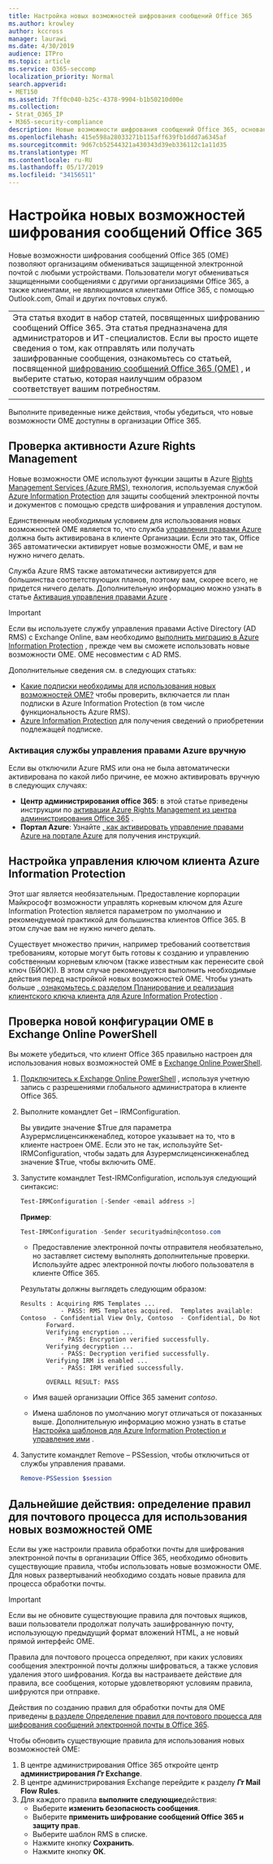 ```yaml
---
title: Настройка новых возможностей шифрования сообщений Office 365
ms.author: krowley
author: kccross
manager: laurawi
ms.date: 4/30/2019
audience: ITPro
ms.topic: article
ms.service: O365-seccomp
localization_priority: Normal
search.appverid:
- MET150
ms.assetid: 7ff0c040-b25c-4378-9904-b1b50210d00e
ms.collection:
- Strat_O365_IP
- M365-security-compliance
description: Новые возможности шифрования сообщений Office 365, основанные на Azure Information Protection, ваша организация может использовать защищенную электронную связь с пользователями внутри и за пределами Организации. Новые возможности OME работают с другими организациями Office 365, Outlook.com, Gmail и другими почтовыми службами.
ms.openlocfilehash: 415e598a28033271b115aff639fb1ddd7a6345af
ms.sourcegitcommit: 9d67cb52544321a430343d39eb336112c1a11d35
ms.translationtype: MT
ms.contentlocale: ru-RU
ms.lasthandoff: 05/17/2019
ms.locfileid: "34156511"
---
```

# <a name="set-up-new-office-365-message-encryption-capabilities"></a>Настройка новых возможностей шифрования сообщений Office 365

Новые возможности шифрования сообщений Office 365 (OME) позволяют организациям обмениваться защищенной электронной почтой с любыми устройствами. Пользователи могут обмениваться защищенными сообщениями с другими организациями Office 365, а также клиентами, не являющимися клиентами Office 365, с помощью Outlook.com, Gmail и других почтовых служб.

||
|:-----|
|Эта статья входит в набор статей, посвященных шифрованию сообщений Office 365. Эта статья предназначена для администраторов и ИТ-специалистов. Если вы просто ищете сведения о том, как отправлять или получать зашифрованные сообщения, ознакомьтесь со статьей, посвященной [шифрованию сообщений Office 365 (OME)](ome.md) , и выберите статью, которая наилучшим образом соответствует вашим потребностям. |
||

Выполните приведенные ниже действия, чтобы убедиться, что новые возможности OME доступны в организации Office 365.

## <a name="verify-that-azure-rights-management-is-active"></a>Проверка активности Azure Rights Management

Новые возможности OME используют функции защиты в Azure [Rights Management Services (Azure RMS)](https://docs.microsoft.com/en-us/azure/information-protection/what-is-information-protection), технология, используемая службой [Azure Information Protection](https://docs.microsoft.com/en-us/azure/information-protection/what-is-azure-rms) для защиты сообщений электронной почты и документов с помощью средств шифрования и управления доступом.

Единственным необходимым условием для использования новых возможностей OME является то, что служба [управления правами Azure](https://docs.microsoft.com/en-us/azure/information-protection/what-is-azure-rms) должна быть активирована в клиенте Организации. Если это так, Office 365 автоматически активирует новые возможности OME, и вам не нужно ничего делать.

Служба Azure RMS также автоматически активируется для большинства соответствующих планов, поэтому вам, скорее всего, не придется ничего делать. Дополнительную информацию можно узнать в статье [Активация управления правами Azure](https://docs.microsoft.com/en-gb/azure/information-protection/activate-service) .

>[!IMPORTANT]
>Если вы используете службу управления правами Active Directory (AD RMS) с Exchange Online, вам необходимо [выполнить миграцию в Azure Information Protection](https://docs.microsoft.com/en-us/azure/information-protection/migrate-from-ad-rms-to-azure-rms) , прежде чем вы сможете использовать новые возможности OME. OME несовместим с AD RMS.  

Дополнительные сведения см. в следующих статьях:

- [Какие подписки необходимы для использования новых возможностей OME?](ome-faq.md#what-subscriptions-do-i-need-to-use-the-new-ome-capabilities) чтобы проверить, включается ли план подписки в Azure Information Protection (в том числе функциональность Azure RMS).
- [Azure Information Protection](https://azure.microsoft.com/en-us/services/information-protection/) для получения сведений о приобретении подлежащей подписке.  

### <a name="manually-activating-azure-rights-management"></a>Активация службы управления правами Azure вручную

Если вы отключили Azure RMS или она не была автоматически активирована по какой либо причине, ее можно активировать вручную в следующих случаях:

- **Центр администрирования office 365**: в этой статье приведены инструкции по [активации Azure Rights Management из центра администрирования Office 365](https://docs.microsoft.com/en-us/azure/information-protection/activate-office365) .
- **Портал Azure**: Узнайте [, как активировать управление правами Azure на портале Azure](https://docs.microsoft.com/en-gb/azure/information-protection/activate-azure) для получения инструкций.

## <a name="configure-management-of-your-azure-information-protection-tenant-key"></a>Настройка управления ключом клиента Azure Information Protection

Этот шаг является необязательным. Предоставление корпорации Майкрософт возможности управлять корневым ключом для Azure Information Protection является параметром по умолчанию и рекомендуемой практикой для большинства клиентов Office 365. В этом случае вам не нужно ничего делать.

Существует множество причин, например требований соответствия требованиям, которые могут быть готовы к созданию и управлению собственным корневым ключом (также известным как перенесите свой ключ (БЙОК)). В этом случае рекомендуется выполнить необходимые действия перед настройкой новых возможностей OME. Чтобы узнать больше [, ознакомьтесь с разделом Планирование и реализация клиентского ключа клиента для Azure Information Protection](https://docs.microsoft.com/information-protection/plan-design/plan-implement-tenant-key) .

## <a name="verify-new-ome-configuration-in-exchange-online-powershell"></a>Проверка новой конфигурации OME в Exchange Online PowerShell

Вы можете убедиться, что клиент Office 365 правильно настроен для использования новых возможностей OME в [Exchange Online PowerShell](https://docs.microsoft.com/en-us/powershell/exchange/exchange-online/exchange-online-powershell?view=exchange-ps).
  
1. [Подключитесь к Exchange Online PowerShell](https://docs.microsoft.com/en-us/powershell/exchange/exchange-online/connect-to-exchange-online-powershell/connect-to-exchange-online-powershell) , используя учетную запись с разрешениями глобального администратора в клиенте Office 365.

2. Выполните командлет Get – IRMConfiguration.

     Вы увидите значение $True для параметра Азурермслиценсинженаблед, которое указывает на то, что в клиенте настроен OME. Если это не так, используйте Set-IRMConfiguration, чтобы задать для Азурермслиценсинженаблед значение $True, чтобы включить OME.

3. Запустите командлет Test-IRMConfiguration, используя следующий синтаксис:

     ```powershell
     Test-IRMConfiguration [-Sender <email address >]
     ```  

   **Пример**:

     ```powershell
     Test-IRMConfiguration -Sender securityadmin@contoso.com
     ```

     - Предоставление электронной почты отправителя необязательно, но заставляет систему выполнять дополнительные проверки. Используйте адрес электронной почты любого пользователя в клиенте Office 365.

     Результаты должны выглядеть следующим образом:

     ```text
    Results : Acquiring RMS Templates ...
                - PASS: RMS Templates acquired.  Templates available: Contoso  - Confidential View Only, Contoso  - Confidential, Do Not
            Forward.
            Verifying encryption ...
                - PASS: Encryption verified successfully.
            Verifying decryption ...
                - PASS: Decryption verified successfully.
            Verifying IRM is enabled ...
                - PASS: IRM verified successfully.

            OVERALL RESULT: PASS
    ```

   - Имя вашей организации Office 365 заменит *contoso*.

   - Имена шаблонов по умолчанию могут отличаться от показанных выше. Дополнительную информацию можно узнать в статье [Настройка шаблонов для Azure Information Protection и управление ими](https://docs.microsoft.com/en-us/azure/information-protection/configure-policy-templates) .

4. Запустите командлет Remove – PSSession, чтобы отключиться от службы управления правами.

     ```powershell
     Remove-PSSession $session
     ```

## <a name="next-steps-define-mail-flow-rules-to-use-new-ome-capabilities"></a>Дальнейшие действия: определение правил для почтового процесса для использования новых возможностей OME

Если вы уже настроили правила обработки почты для шифрования электронной почты в организации Office 365, необходимо обновить существующие правила, чтобы использовать новые возможности OME. Для новых развертываний необходимо создать новые правила для процесса обработки почты.

>[!IMPORTANT]
>Если вы не обновите существующие правила для почтовых ящиков, ваши пользователи продолжат получать зашифрованную почту, использующую предыдущий формат вложений HTML, а не новый прямой интерфейс OME.

Правила для почтового процесса определяют, при каких условиях сообщения электронной почты должны шифроваться, а также условия удаления этого шифрования. Когда вы настраиваете действие для правила, все сообщения, которые удовлетворяют условиям правила, шифруются при отправке.
  
Действия по созданию правил для обработки почты для OME приведены [в разделе Определение правил для почтового процесса для шифрования сообщений электронной почты в Office 365](define-mail-flow-rules-to-encrypt-email.md).

Чтобы обновить существующие правила для использования новых возможностей OME:

1. В центре администрирования Office 365 откройте центр **администрирования _Гт_ Exchange**.
2. В центре администрирования Exchange перейдите к разделу **_Гт_ Mail Flow Rules**.
3. Для каждого правила **выполните следующие**действия:
    - Выберите **изменить безопасность сообщения**.
    - Выберите **применить шифрование сообщений Office 365 и защиту прав**.
    - Выберите шаблон RMS в списке.
    - Нажмите кнопку **Сохранить**.
    - Нажмите кнопку **ОК**.
